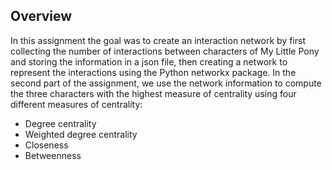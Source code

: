 ## Overview
In this assignment the goal was to create an interaction network by first collecting the number of interactions between characters of My Little Pony and storing the information in a json file, then creating a network to represent the interactions using the Python networkx package. In the second part of the assignment, we use the network information to compute the three characters with the highest measure of centrality using four different measures of centrality: 
- Degree centrality
- Weighted degree centrality
- Closeness
- Betweenness

